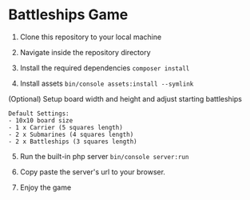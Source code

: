 Battleships Game
========================

1. Clone this repository to your local machine

2. Navigate inside the repository directory

3. Install the required dependencies `composer install`

4. Install assets `bin/console assets:install --symlink`

(Optional) Setup board width and height and adjust starting battleships
    
    Default Settings:
    - 10x10 board size
    - 1 x Carrier (5 squares length)
    - 2 x Submarines (4 squares length)
    - 2 x Battleships (3 squares length)
        

5. Run the built-in php server `bin/console server:run`

6. Copy paste the server's url to your browser.

7. Enjoy the game